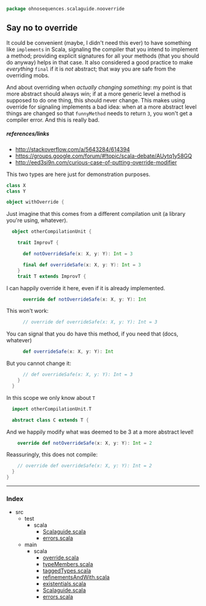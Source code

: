 
```scala
package ohnosequences.scalaguide.nooverride
```


## Say no to override

It could be convenient (maybe, I didn't need this ever) to have something like `implements` in Scala, signaling the compiler that you intend to implement a method; providing explicit signatures for all your methods (that you should do anyway) helps in that case. It also considered a good practice to make _everything_ `final` if it is *not* abstract; that way you are safe from the overriding mobs. 

And about overriding when _actually changing something_: my point is that more abstract should always win; if at a more generic level a method is supposed to do one thing, this should never change. This makes using override for signaling implements a bad idea: when at a more abstract level things are changed so that `funnyMethod` needs to return `3`, you won't get a compiler error. And this is really bad.

##### references/links

- http://stackoverflow.com/a/5643284/614394
- https://groups.google.com/forum/#!topic/scala-debate/AUytq1y58GQ
- http://eed3si9n.com/curious-case-of-putting-override-modifier

This two types are here just for demonstration purposes.

```scala
class X
class Y

object withOverride {
```

Just imagine that this comes from a different compilation unit (a library you're using, whatever).

```scala
  object otherCompilationUnit {

    trait ImprovT {

      def notOverrideSafe(x: X, y: Y): Int = 3

      final def overrideSafe(x: X, y: Y): Int = 3
    }
    trait T extends ImprovT {
```

I can happily override it here, even if it is already implemented.

```scala
      override def notOverrideSafe(x: X, y: Y): Int
```

This won't work:

```scala
      // override def overrideSafe(x: X, y: Y): Int = 3

```

You can signal that you do have this method, if you need that (docs, whatever)

```scala
      def overrideSafe(x: X, y: Y): Int
```

But you cannot change it:

```scala
      // def overrideSafe(x: X, y: Y): Int = 3
    }
  }
```

In this scope we only know about `T`

```scala
  import otherCompilationUnit.T

  abstract class C extends T {
```

And we happily modify what was deemed to be 3 at a more abstract level!

```scala
    override def notOverrideSafe(x: X, y: Y): Int = 2
```

Reassuringly, this does not compile:

```scala
    // override def overrideSafe(x: X, y: Y): Int = 2
  }
}
```


------

### Index

+ src
  + test
    + scala
      + [Scalaguide.scala][test/scala/Scalaguide.scala]
      + [errors.scala][test/scala/errors.scala]
  + main
    + scala
      + [override.scala][main/scala/override.scala]
      + [typeMembers.scala][main/scala/typeMembers.scala]
      + [taggedTypes.scala][main/scala/taggedTypes.scala]
      + [refinementsAndWith.scala][main/scala/refinementsAndWith.scala]
      + [existentials.scala][main/scala/existentials.scala]
      + [Scalaguide.scala][main/scala/Scalaguide.scala]
      + [errors.scala][main/scala/errors.scala]

[test/scala/Scalaguide.scala]: ../../test/scala/Scalaguide.scala.md
[test/scala/errors.scala]: ../../test/scala/errors.scala.md
[main/scala/override.scala]: override.scala.md
[main/scala/typeMembers.scala]: typeMembers.scala.md
[main/scala/taggedTypes.scala]: taggedTypes.scala.md
[main/scala/refinementsAndWith.scala]: refinementsAndWith.scala.md
[main/scala/existentials.scala]: existentials.scala.md
[main/scala/Scalaguide.scala]: Scalaguide.scala.md
[main/scala/errors.scala]: errors.scala.md